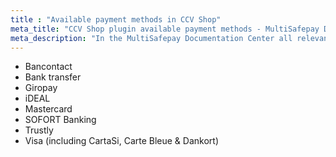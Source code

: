 ```yaml
---
title : "Available payment methods in CCV Shop"
meta_title: "CCV Shop plugin available payment methods - MultiSafepay Documentation Center"
meta_description: "In the MultiSafepay Documentation Center all relevant information regarding our Plugins and API. As well as Support pages for Payment Method, Tools and General Questions. You can also find the contact details of our Support Team and Integration Team."
---
```

+ Bancontact
+ Bank transfer
+ Giropay
+ iDEAL
+ Mastercard
+ SOFORT Banking
+ Trustly
+ Visa (including CartaSi, Carte Bleue & Dankort)
